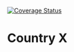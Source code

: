[![Coverage Status](https://coveralls.io/repos/github/thraxil/countryx/badge.svg?branch=master)](https://coveralls.io/github/thraxil/countryx?branch=master)
# Country X
